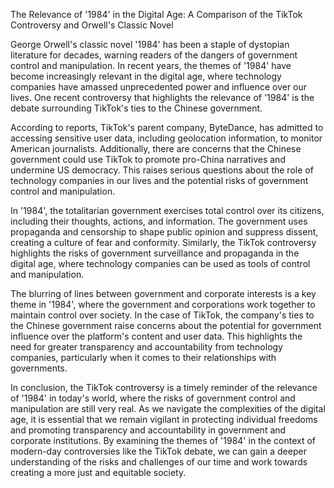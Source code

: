 The Relevance of '1984' in the Digital Age: A Comparison of the TikTok Controversy and Orwell's Classic Novel

George Orwell's classic novel '1984' has been a staple of dystopian literature for decades, warning readers of the dangers of government control and manipulation. In recent years, the themes of '1984' have become increasingly relevant in the digital age, where technology companies have amassed unprecedented power and influence over our lives. One recent controversy that highlights the relevance of '1984' is the debate surrounding TikTok's ties to the Chinese government.

According to reports, TikTok's parent company, ByteDance, has admitted to accessing sensitive user data, including geolocation information, to monitor American journalists. Additionally, there are concerns that the Chinese government could use TikTok to promote pro-China narratives and undermine US democracy. This raises serious questions about the role of technology companies in our lives and the potential risks of government control and manipulation.

In '1984', the totalitarian government exercises total control over its citizens, including their thoughts, actions, and information. The government uses propaganda and censorship to shape public opinion and suppress dissent, creating a culture of fear and conformity. Similarly, the TikTok controversy highlights the risks of government surveillance and propaganda in the digital age, where technology companies can be used as tools of control and manipulation.

The blurring of lines between government and corporate interests is a key theme in '1984', where the government and corporations work together to maintain control over society. In the case of TikTok, the company's ties to the Chinese government raise concerns about the potential for government influence over the platform's content and user data. This highlights the need for greater transparency and accountability from technology companies, particularly when it comes to their relationships with governments.

In conclusion, the TikTok controversy is a timely reminder of the relevance of '1984' in today's world, where the risks of government control and manipulation are still very real. As we navigate the complexities of the digital age, it is essential that we remain vigilant in protecting individual freedoms and promoting transparency and accountability in government and corporate institutions. By examining the themes of '1984' in the context of modern-day controversies like the TikTok debate, we can gain a deeper understanding of the risks and challenges of our time and work towards creating a more just and equitable society.